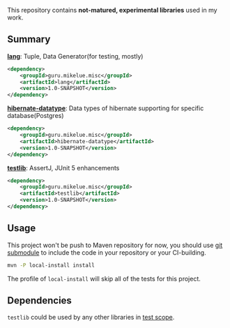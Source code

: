 This repository contains **not-matured, experimental libraries** used in my work.

## Summary

[**lang**](lang/README.md): Tuple, Data Generator(for testing, mostly)
```xml
<dependency>
	<groupId>guru.mikelue.misc</groupId>
	<artifactId>lang</artifactId>
	<version>1.0-SNAPSHOT</version>
</dependency>
```

[**hibernate-datatype**](hibernate-datatype/README.md): Data types of hibernate supporting for specific database(Postgres)
```xml
<dependency>
	<groupId>guru.mikelue.misc</groupId>
	<artifactId>hibernate-datatype</artifactId>
	<version>1.0-SNAPSHOT</version>
</dependency>
```

[**testlib**](testlib/README.md): AssertJ, JUnit 5 enhancements
```xml
<dependency>
	<groupId>guru.mikelue.misc</groupId>
	<artifactId>testlib</artifactId>
	<version>1.0-SNAPSHOT</version>
</dependency>
```

## Usage

This project won't be push to Maven repository for now, you should use [git submodule](https://git-scm.com/docs/git-submodule) to include the code in your repository or your CI-building.

```bash
mvn -P local-install install
```
The profile of `local-install` will skip all of the tests for this project.

## Dependencies

`testlib` could be used by any other libraries in [test scope](http://maven.apache.org/guides/introduction/introduction-to-dependency-mechanism.html#Dependency_Scope).
